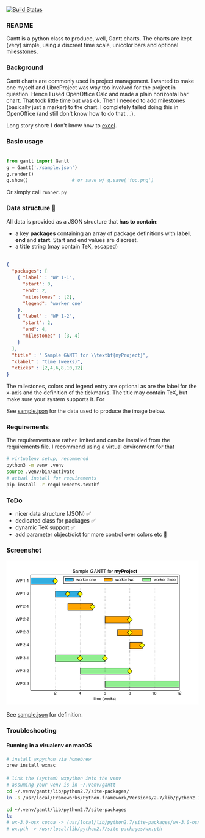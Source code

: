 [![Build Status](https://travis-ci.org/stefanSchinkel/gantt.svg?branch=master)](https://travis-ci.org/stefanSchinkel/gantt)

### README

Gantt is a python class to produce, well, Gantt charts. The charts are kept (very) simple, using a discreet time scale, unicolor bars and optional milesstones.

### Background

Gantt charts are commonly used in project management. I wanted to  make one myself and LibreProject was way too involved for the project in question. Hence I used OpenOffice Calc and made a plain horizontal bar chart. That took little time but was ok. Then I needed to add milestones (basically just a marker) to the chart. I completely failed doing this in OpenOffice (and still don't know how to do that ...).

Long story short: I don't know how to [excel](https://xkcd.com/559/).

### Basic usage

```python

from gantt import Gantt
g = Gantt('./sample.json')
g.render()
g.show()                # or save w/ g.save('foo.png')

```

Or simply call `runner.py`

### Data structure :construction:

All data is provided as a JSON structure that **has to contain**:

 - a key **packages** containing an array of package definitions with **label**, **end** and **start**. Start and end values are discreet.
 - a **title** string (may contain TeX, escaped)

```json

{
  "packages": [
    { "label" : "WP 1-1",
      "start": 0,
      "end": 2,
      "milestones" : [2],
      "legend": "worker one"
    },
    { "label" : "WP 1-2",
      "start": 2,
      "end": 4,
      "milestones" : [3, 4]
    }
  ],
  "title" : " Sample GANTT for \\textbf{myProject}",
  "xlabel" : "time (weeks)",
  "xticks" : [2,4,6,8,10,12]
}
```

The milestones, colors and legend entry are optional as are the label for the x-axis and the definition of the tickmarks.
The title may contain TeX, but make sure your system supports it. For

See [sample.json](./sample.json) for the data used to produce the image below.

### Requirements

The requirements are rather limited and can be installed from the requirements file. I recommend using a virtual environment for that

```sh
# virtualenv setup, recommened
python3 -m venv .venv
source .venv/bin/activate
# actual install for requirements
pip install -r requirements.textbf
```

### ToDo

 - nicer data structure (JSON) :white_check_mark:
 - dedicated class for packages :white_check_mark:
 - dynamic TeX support :white_check_mark:
 - add parameter object/dict for more control over colors etc :construction:

### Screenshot

![Sample Gantt with milestone](img/GANTT.png)

See [sample.json](./sample.json) for definition.

### Troubleshooting

#### Running in a virualenv on macOS

```sh
# install wxpython via homebrew
brew install wxmac

# link the (system) wxpython into the venv
# assuming your venv is in ~/.venv/gantt
cd ~/.venv/gantt/lib/python2.7/site-packages/
ln -s /usr/local/Frameworks/Python.framework/Versions/2.7/lib/python2.7/site-packages/wx.pth wx.pth
```

```sh
cd ~/.venv/gantt/lib/python2.7/site-packages
ls
# wx-3.0-osx_cocoa -> /usr/local/lib/python2.7/site-packages/wx-3.0-osx_cocoa
# wx.pth -> /usr/local/lib/python2.7/site-packages/wx.pth
```
